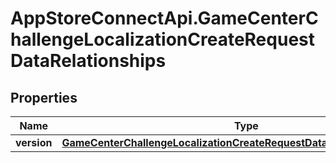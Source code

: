 # AppStoreConnectApi.GameCenterChallengeLocalizationCreateRequestDataRelationships

## Properties

Name | Type | Description | Notes
------------ | ------------- | ------------- | -------------
**version** | [**GameCenterChallengeLocalizationCreateRequestDataRelationshipsVersion**](GameCenterChallengeLocalizationCreateRequestDataRelationshipsVersion.md) |  | 


